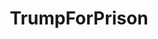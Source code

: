 ---
title: TrumpForPrison
crosslinks:
- autotldr
- The_Donald
- opiates
- EnoughTrumpSpam
- Trumpgret
- xkcd
- unpresidented
- OutOfTheLoop
- conspiracy
- Democrat
- facepalm
- HillaryMeltdown
- thenewcoldwar
- ShitThe_DonaldSays
- TheseFuckingAccounts
- Enhancement
- AskTrumpSupporters
- uncensorednews
- oculus
- london
---